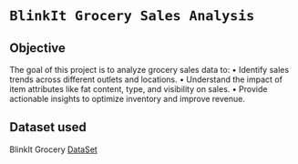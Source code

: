 # `BlinkIt Grocery Sales Analysis`

## Objective
The goal of this project is to analyze grocery sales data to:
•	Identify sales trends across different outlets and locations.
•	Understand the impact of item attributes like fat content, type, and visibility on sales.
•	Provide actionable insights to optimize inventory and improve revenue.

## Dataset used 
<p> BlinkIt Grocery <a href = 'https://github.com/Etishasri/Blinkit-Grocery-Data-Interactive-Dashboard-using-Power-Bi-/blob/main/BlinkIT%20Grocery%20Data.xlsx%20-%20BlinkIT%20Grocery%20Data.csv' > DataSet </a> </p>
